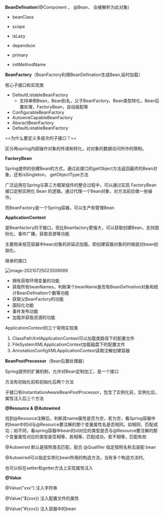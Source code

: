  **BeanDefination**(@Component 、 @Bean、 <bean/>会被解析为此对象)

- beanClass

- scope

- isLazy

- dependson

- primary

- initMethodName

**BeanFactory**（BeanFactory利用BeanDefination生成Bean,延时加载）

核心子接口和实现类

- DefaultListableBeanFactory
  - 支持单例Bean，Bean别名，父子BeanFactory。Bean类型转化，Bean后置处理，FactoryBean，自动装配等
- ConfigurableBeanFactory
- AutowireCapableBeanFactory
- AbsractBeanFactory
- DefaultListableBeanFactory

==为什么要定义多层次的子接口？==

区分再spring内部操作对象的传递和转化，对对象的数据访问所作的限制。

**FactoryBean**

Spring提供的创建Bean的方式，通过此接口的getObject方法返回最终的Bean对象，还有isSingleton， getObjectType方法

广泛运用在Spring与第三方框架组件的整合过程中，可以通过实现 FactoryBean 接口定制实例化 Bean 的逻辑，通过代理一个Bean对象，对方法前后做一些操作。

而BeanFactory是一个Spring容器，可以生产和管理Bean

**ApplicationContext**

是Beanfactory的子接口，但比Beanfactory更强大，可以获取创建Bean，支持国际化，事件广播，获取资源等功能

主要用来规范容器中bean对象的非延迟加载，即创建容器对象的时候就对bean初始化。

继承的接口

![image-20210725023509089](E:\学习笔记\typora\img\image-20210725023509089.png)

- 拥有获取环境变量的功能
- 获取所有beanNames，判断某个beanName是否有BeanDefination对象和统计BeanDefination个数等功能
- 获取父BeanFactory的功能
- 国际化功能
- 事件发布功能
- 加载并获取资源的功能

ApplicationContext的三个常用实现类

1. ClassPathXmlApplicationContext可以加载类路径下的配置文件
2. FileSystemXMLApplicationContext加载磁盘下的配置文件
3. AnnotationConfigXMLApplicationContext读取注解创建容器

**BeanPostProcessor**（Bean后置处理器）

Spring提供的扩展机制，允许对Bean定制加工，是一个接口

方法有初始化前和初始化后两个方法

子接口有InstantiationAwareBeanPostProcessor，包含了实例化前，实例化后，属性注入后三个方法

**@Resource & @Autowired**

找到@Resource注解后，判断其name属性是否为空，若为空，看Spring容器中的bean中的id与@Resource要注解的那个变量属性名是否相同，如相同，匹配成功；如不同，看spring容器中bean的id对应的类型是否与@Resource要注解的那个变量属性对应的类型是否相等，若相等，匹配成功，若不相等，匹配失败

@Autowired 默认是按照类去匹配，配合 @Qualifier 指定按照名称去装配 bean

@Autowired可以指定实例化bean所用的构造方法，当有多个构造方法时。

也可以标在setter和getter方法上实现属性注入

**@Value**

@Value("xxx") 注入字符串

@Value("${xxx}) 注入配置文件的属性

@Value("#{xxx}) 注入容器中的bean

